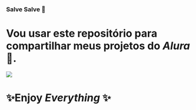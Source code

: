 ### Salve Salve 👋

# Vou usar este repositório para compartilhar meus projetos do _Alura_ 💅.

![](https://2.bp.blogspot.com/-64tMsVXz0gE/VlX7hwEesKI/AAAAAAABhC0/tyCjZrNL6e4/s1600/funny-cat-gifs-182-02.gif)

# ✨Enjoy _Everything_ ✨
